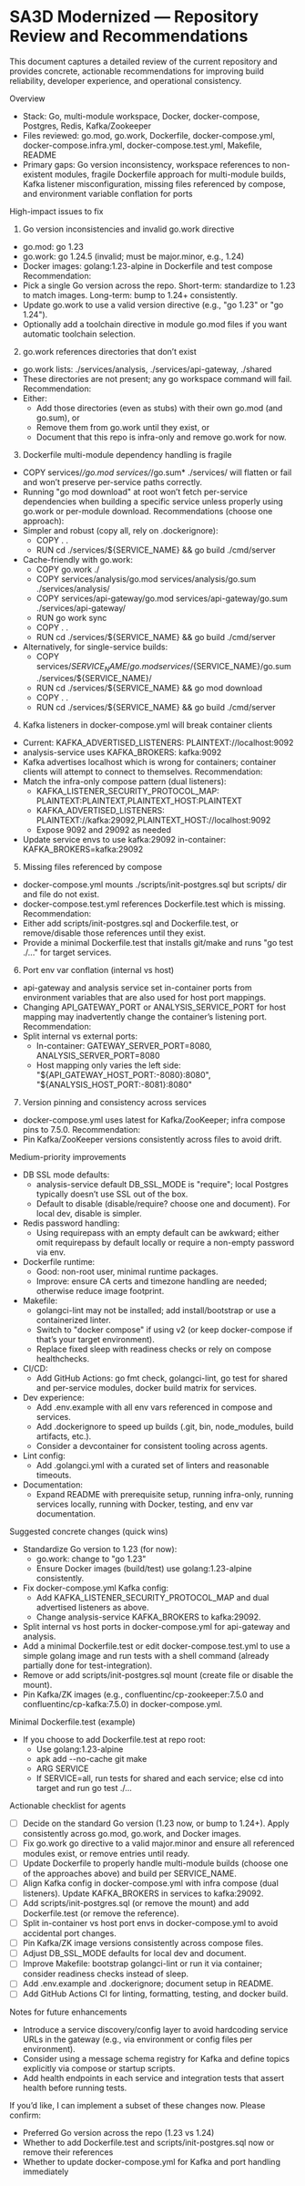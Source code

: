 # SA3D Modernized — Repository Review and Recommendations

This document captures a detailed review of the current repository and provides concrete, actionable recommendations for improving build reliability, developer experience, and operational consistency.

Overview
- Stack: Go, multi-module workspace, Docker, docker-compose, Postgres, Redis, Kafka/Zookeeper
- Files reviewed: go.mod, go.work, Dockerfile, docker-compose.yml, docker-compose.infra.yml, docker-compose.test.yml, Makefile, README
- Primary gaps: Go version inconsistency, workspace references to non-existent modules, fragile Dockerfile approach for multi-module builds, Kafka listener misconfiguration, missing files referenced by compose, and environment variable conflation for ports

High-impact issues to fix
1) Go version inconsistencies and invalid go.work directive
- go.mod: go 1.23
- go.work: go 1.24.5 (invalid; must be major.minor, e.g., 1.24)
- Docker images: golang:1.23-alpine in Dockerfile and test compose
Recommendation:
- Pick a single Go version across the repo. Short-term: standardize to 1.23 to match images. Long-term: bump to 1.24+ consistently.
- Update go.work to use a valid version directive (e.g., "go 1.23" or "go 1.24").
- Optionally add a toolchain directive in module go.mod files if you want automatic toolchain selection.

2) go.work references directories that don’t exist
- go.work lists: ./services/analysis, ./services/api-gateway, ./shared
- These directories are not present; any go workspace command will fail.
Recommendation:
- Either:
  - Add those directories (even as stubs) with their own go.mod (and go.sum), or
  - Remove them from go.work until they exist, or
  - Document that this repo is infra-only and remove go.work for now.

3) Dockerfile multi-module dependency handling is fragile
- COPY services/*/go.mod services/*/go.sum* ./services/ will flatten or fail and won’t preserve per-service paths correctly.
- Running "go mod download" at root won’t fetch per-service dependencies when building a specific service unless properly using go.work or per-module download.
Recommendations (choose one approach):
- Simpler and robust (copy all, rely on .dockerignore):
  - COPY . .
  - RUN cd ./services/${SERVICE_NAME} && go build ./cmd/server
- Cache-friendly with go.work:
  - COPY go.work ./
  - COPY services/analysis/go.mod services/analysis/go.sum ./services/analysis/
  - COPY services/api-gateway/go.mod services/api-gateway/go.sum ./services/api-gateway/
  - RUN go work sync
  - COPY . .
  - RUN cd ./services/${SERVICE_NAME} && go build ./cmd/server
- Alternatively, for single-service builds:
  - COPY services/${SERVICE_NAME}/go.mod services/${SERVICE_NAME}/go.sum ./services/${SERVICE_NAME}/
  - RUN cd ./services/${SERVICE_NAME} && go mod download
  - COPY . .
  - RUN cd ./services/${SERVICE_NAME} && go build ./cmd/server

4) Kafka listeners in docker-compose.yml will break container clients
- Current: KAFKA_ADVERTISED_LISTENERS: PLAINTEXT://localhost:9092
- analysis-service uses KAFKA_BROKERS: kafka:9092
- Kafka advertises localhost which is wrong for containers; container clients will attempt to connect to themselves.
Recommendation:
- Match the infra-only compose pattern (dual listeners):
  - KAFKA_LISTENER_SECURITY_PROTOCOL_MAP: PLAINTEXT:PLAINTEXT,PLAINTEXT_HOST:PLAINTEXT
  - KAFKA_ADVERTISED_LISTENERS: PLAINTEXT://kafka:29092,PLAINTEXT_HOST://localhost:9092
  - Expose 9092 and 29092 as needed
- Update service envs to use kafka:29092 in-container: KAFKA_BROKERS=kafka:29092

5) Missing files referenced by compose
- docker-compose.yml mounts ./scripts/init-postgres.sql but scripts/ dir and file do not exist.
- docker-compose.test.yml references Dockerfile.test which is missing.
Recommendation:
- Either add scripts/init-postgres.sql and Dockerfile.test, or remove/disable those references until they exist.
- Provide a minimal Dockerfile.test that installs git/make and runs "go test ./..." for target services.

6) Port env var conflation (internal vs host)
- api-gateway and analysis service set in-container ports from environment variables that are also used for host port mappings.
- Changing API_GATEWAY_PORT or ANALYSIS_SERVICE_PORT for host mapping may inadvertently change the container’s listening port.
Recommendation:
- Split internal vs external ports:
  - In-container: GATEWAY_SERVER_PORT=8080, ANALYSIS_SERVER_PORT=8080
  - Host mapping only varies the left side: "${API_GATEWAY_HOST_PORT:-8080}:8080", "${ANALYSIS_HOST_PORT:-8081}:8080"

7) Version pinning and consistency across services
- docker-compose.yml uses latest for Kafka/ZooKeeper; infra compose pins to 7.5.0.
Recommendation:
- Pin Kafka/ZooKeeper versions consistently across files to avoid drift.

Medium-priority improvements
- DB SSL mode defaults:
  - analysis-service default DB_SSL_MODE is "require"; local Postgres typically doesn’t use SSL out of the box.
  - Default to disable (disable/require? choose one and document). For local dev, disable is simpler.
- Redis password handling:
  - Using requirepass with an empty default can be awkward; either omit requirepass by default locally or require a non-empty password via env.
- Dockerfile runtime:
  - Good: non-root user, minimal runtime packages.
  - Improve: ensure CA certs and timezone handling are needed; otherwise reduce image footprint.
- Makefile:
  - golangci-lint may not be installed; add install/bootstrap or use a containerized linter.
  - Switch to "docker compose" if using v2 (or keep docker-compose if that’s your target environment).
  - Replace fixed sleep with readiness checks or rely on compose healthchecks.
- CI/CD:
  - Add GitHub Actions: go fmt check, golangci-lint, go test for shared and per-service modules, docker build matrix for services.
- Dev experience:
  - Add .env.example with all env vars referenced in compose and services.
  - Add .dockerignore to speed up builds (.git, bin, node_modules, build artifacts, etc.).
  - Consider a devcontainer for consistent tooling across agents.
- Lint config:
  - Add .golangci.yml with a curated set of linters and reasonable timeouts.
- Documentation:
  - Expand README with prerequisite setup, running infra-only, running services locally, running with Docker, testing, and env var documentation.

Suggested concrete changes (quick wins)
- Standardize Go version to 1.23 (for now):
  - go.work: change to "go 1.23"
  - Ensure Docker images (build/test) use golang:1.23-alpine consistently.
- Fix docker-compose.yml Kafka config:
  - Add KAFKA_LISTENER_SECURITY_PROTOCOL_MAP and dual advertised listeners as above.
  - Change analysis-service KAFKA_BROKERS to kafka:29092.
- Split internal vs host ports in docker-compose.yml for api-gateway and analysis.
- Add a minimal Dockerfile.test or edit docker-compose.test.yml to use a simple golang image and run tests with a shell command (already partially done for test-integration).
- Remove or add scripts/init-postgres.sql mount (create file or disable the mount).
- Pin Kafka/ZK images (e.g., confluentinc/cp-zookeeper:7.5.0 and confluentinc/cp-kafka:7.5.0) in docker-compose.yml.

Minimal Dockerfile.test (example)
- If you choose to add Dockerfile.test at repo root:
  - Use golang:1.23-alpine
  - apk add --no-cache git make
  - ARG SERVICE
  - If SERVICE=all, run tests for shared and each service; else cd into target and run go test ./...

Actionable checklist for agents
- [ ] Decide on the standard Go version (1.23 now, or bump to 1.24+). Apply consistently across go.mod, go.work, and Docker images.
- [ ] Fix go.work go directive to a valid major.minor and ensure all referenced modules exist, or remove entries until ready.
- [ ] Update Dockerfile to properly handle multi-module builds (choose one of the approaches above) and build per SERVICE_NAME.
- [ ] Align Kafka config in docker-compose.yml with infra compose (dual listeners). Update KAFKA_BROKERS in services to kafka:29092.
- [ ] Add scripts/init-postgres.sql (or remove the mount) and add Dockerfile.test (or remove the reference).
- [ ] Split in-container vs host port envs in docker-compose.yml to avoid accidental port changes.
- [ ] Pin Kafka/ZK image versions consistently across compose files.
- [ ] Adjust DB_SSL_MODE defaults for local dev and document.
- [ ] Improve Makefile: bootstrap golangci-lint or run it via container; consider readiness checks instead of sleep.
- [ ] Add .env.example and .dockerignore; document setup in README.
- [ ] Add GitHub Actions CI for linting, formatting, testing, and docker build.

Notes for future enhancements
- Introduce a service discovery/config layer to avoid hardcoding service URLs in the gateway (e.g., via environment or config files per environment).
- Consider using a message schema registry for Kafka and define topics explicitly via compose or startup scripts.
- Add health endpoints in each service and integration tests that assert health before running tests.

If you’d like, I can implement a subset of these changes now. Please confirm:
- Preferred Go version across the repo (1.23 vs 1.24)
- Whether to add Dockerfile.test and scripts/init-postgres.sql now or remove their references
- Whether to update docker-compose.yml for Kafka and port handling immediately
